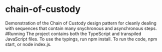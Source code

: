 # chain-of-custody
Demonstration of the Chain of Custody design pattern for cleanly dealing with sequences that contain many snychronous and asynchronous steps.
#Running
The project contains both the TypeScript and transpiled JavaScript files. To use the typings, run npm install. To run the code, npm start, or node index.js.
